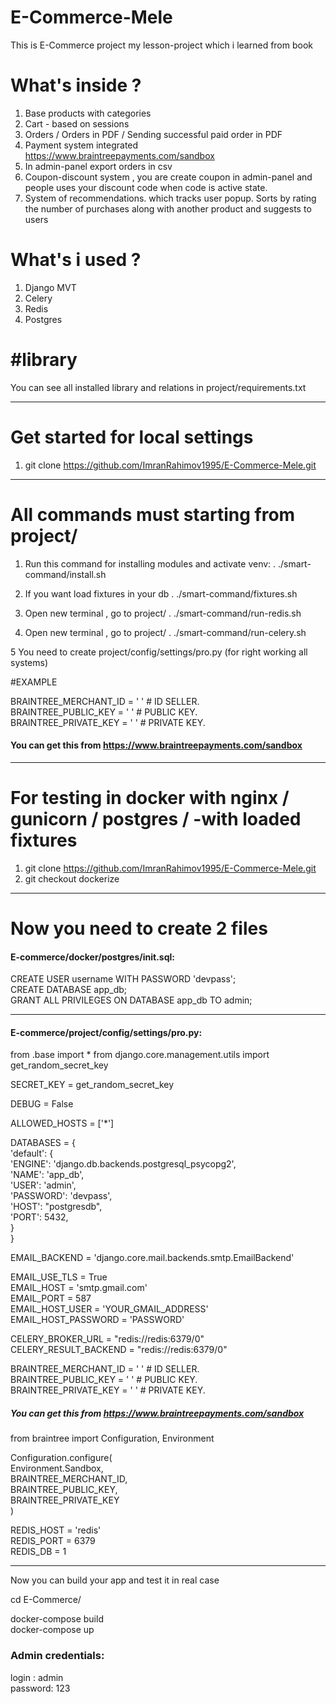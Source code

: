 # E-Commerce-Mele

This is E-Commerce project my lesson-project which i learned from  book 

# What's inside ?

1. Base products with categories
2. Cart - based on sessions
3. Orders / Orders in PDF / Sending successful paid order in PDF
4. Payment system integrated https://www.braintreepayments.com/sandbox
5. In admin-panel export orders in csv
6. Coupon-discount system , you are create coupon in admin-panel and people uses your discount code when code is active state.
7. System of recommendations. which tracks user popup. 
   Sorts by rating the number of purchases along with another product and suggests to users


# What's i used ?

1. Django MVT
2. Celery
3. Redis
4. Postgres

# #library
You can see all installed library and relations in project/requirements.txt

_________________________________________________________________________________
# Get started for local settings

1. git clone https://github.com/ImranRahimov1995/E-Commerce-Mele.git
_________________________________________________________________________________

# All commands must starting from project/

1. Run this command for installing modules and activate venv:
. ./smart-command/install.sh

2. If you want load fixtures in your db
. ./smart-command/fixtures.sh

3. Open new terminal , go to project/
. ./smart-command/run-redis.sh

4. Open new terminal , go to project/
. ./smart-command/run-celery.sh

5 You need to create project/config/settings/pro.py (for right working all systems)

#EXAMPLE 

BRAINTREE_MERCHANT_ID = ' '     # ID SELLER. \
BRAINTREE_PUBLIC_KEY = ' '      # PUBLIC KEY. \
BRAINTREE_PRIVATE_KEY = ' '     # PRIVATE KEY. 

#### You can get this from https://www.braintreepayments.com/sandbox

_________________________________________________________________________________
# For testing in docker with nginx / gunicorn / postgres / -with loaded fixtures


1. git clone https://github.com/ImranRahimov1995/E-Commerce-Mele.git
2. git checkout dockerize

_________________________________________________________________________________
# Now you need to create 2 files

#### E-commerce/docker/postgres/init.sql:


CREATE USER username WITH PASSWORD 'devpass'; \
CREATE DATABASE app_db; \
GRANT ALL PRIVILEGES ON DATABASE app_db TO admin;

________________________________________________________
#### E-commerce/project/config/settings/pro.py:


from .base import *
from django.core.management.utils import get_random_secret_key

SECRET_KEY = get_random_secret_key

DEBUG = False

ALLOWED_HOSTS = ['*']

DATABASES = { \
    'default': { \
        'ENGINE': 'django.db.backends.postgresql_psycopg2', \
        'NAME': 'app_db', \
        'USER': 'admin', \
        'PASSWORD': 'devpass', \
        'HOST': "postgresdb", \
        'PORT': 5432, \
    } \
} 

EMAIL_BACKEND = 'django.core.mail.backends.smtp.EmailBackend'


EMAIL_USE_TLS = True \
EMAIL_HOST = 'smtp.gmail.com' \
EMAIL_PORT = 587 \
EMAIL_HOST_USER = 'YOUR_GMAIL_ADDRESS' \
EMAIL_HOST_PASSWORD = 'PASSWORD'


CELERY_BROKER_URL = "redis://redis:6379/0" \
CELERY_RESULT_BACKEND = "redis://redis:6379/0" 


BRAINTREE_MERCHANT_ID = ' '     # ID SELLER. \
BRAINTREE_PUBLIC_KEY = ' '      # PUBLIC KEY. \
BRAINTREE_PRIVATE_KEY = ' '     # PRIVATE KEY. 

##### You can get this from https://www.braintreepayments.com/sandbox



from braintree import Configuration, Environment

Configuration.configure( \
        Environment.Sandbox, \
            BRAINTREE_MERCHANT_ID, \
            BRAINTREE_PUBLIC_KEY, \
            BRAINTREE_PRIVATE_KEY \
    ) 


REDIS_HOST = 'redis' \
REDIS_PORT = 6379 \
REDIS_DB = 1 

________________________________________________________
Now you can build your app and test it in real case

cd E-Commerce/

docker-compose build \
docker-compose up 

### Admin credentials:
login : admin \
password: 123

